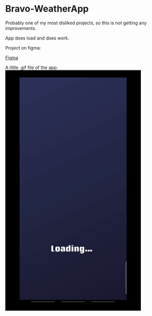 # Bravo-WeatherApp
Probably one of my most disliked projects, so this is not getting any improvements.

App does load and does work.

Project on figma:

[Figma](https://www.figma.com/design/tssjT2gqnVWlsGoVLfPebI/Weather-app?node-id=13-2&t=vJgD1XTeoB6iGHDM-1)




A little .gif file of the app:
![GIF](./Backend/video-clip/itDoesWork.gif)

